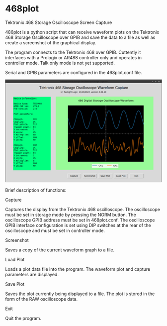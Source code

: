 # 468plot
Tektronix 468 Storage Oscilloscope Screen Capture

486plot is a python script that can receive waveform plots on the Tektronix 468 Storage Oscilloscope over GPIB and save the data to a file as well as create a screenshot of the graphical display.

The program connects to the Tektronix 468 over GPIB. Cuttently it interfaces with a Prologix or AR488 controller only and operates in controller mode. Talk only mode is not yet supported.

Serial and GPIB parameters are configured in the 468plot.conf file.

![screenshot](screenshot.png)

Brief description of functions:


Capture

Captures the display from the Tektronix 468 oscilloscope. The oscilloscope must be set in storage mode by pressing the NORM button. The oscilloscope GPIB address must be set in 468plot.conf. The oscilloscope GPIB interface configuration is set using DIP switches at the rear of the oscilloscope and must be set in controller mode.


Screenshot

Saves a copy of the current waveform graph to a file.


Load Plot

Loads a plot data file into the program. The waveform plot and capture parameters are displayed.


Save Plot

Saves the plot currently being displayed to a file. The plot is stored in the form of the RAW oscilloscope data.


Exit

Quit the program.
